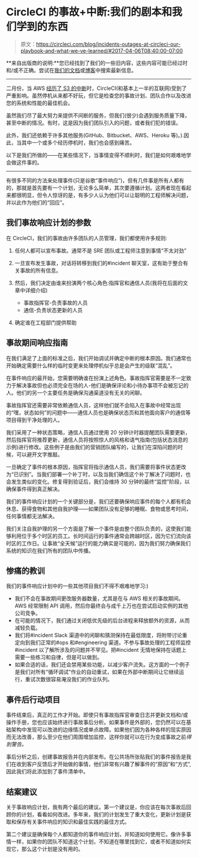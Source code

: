 # CircleCI 的事故+中断:我们的剧本和我们学到的东西

> 原文：<https://circleci.com/blog/incidents-outages-at-circleci-our-playbook-and-what-we-ve-learned/#2017-04-06T08:40:00-07:00>

**来自出版商的说明:**您已经找到了我们的一些旧内容，这些内容可能已经过时和/或不正确。尝试在[我们的文档](https://circleci.com/docs/)或[博客](https://circleci.com/blog/)中搜索最新信息。

* * *

二月份，当 AWS [经历了 S3 的中断](https://techcrunch.com/2017/03/02/aws-cloudsplains-what-happend-to-s3-storage-on-monday/)时，CircleCI(和基本上一半的互联网)受到了严重影响。虽然停机从来都不好玩，但它是检查您的事故计划、团队合作以及改进您的系统和性能的最佳机会。

虽然我们尽了最大努力来提供不间断的服务，但我们(很少)会遇到服务质量下降，甚至中断的情况。有时，这是因为我们团队引入的问题，或者我们犯的错误。

此外，我们还依赖于许多其他服务(GitHub、Bitbucket、AWS、Heroku 等)。).因此，当其中一个或多个经历停机时，我们也会感到痛苦。

以下是我们所做的——在某些情况下，当事情变得不顺利时，我们是如何艰难地学会做这件事的。

* * *

有很多不同的方法来处理事件(只是谷歌“事件响应”)，但有几件事是所有人都有的，那就是首先要有一个计划，无论多么简单，其次要遵循计划。这两者现在看起来都很明显，但令人惊讶的是，有多少人认为他们可以让聪明的工程师解决问题，并以此作为他们的“回应”。

## 我们事故响应计划的参数

在 CircleCI，我们的事故由许多团队的人员管理，我们都使用许多规则:

1.  任何人都可以宣布事故。通常不是 SRE 团队或工程师注意到事情“不太对劲”

2.  一旦宣布发生事故，对话将转移到我们的#incident 聊天室，这有助于整合有关事故的所有信息。

3.  然后，我们决定由谁来扮演两个核心角色:指挥官和通信人员(我将在后面的文章中详细介绍)
    *   事故指挥官-负责事故的人员
    *   通信-负责状态更新的人员
4.  确定谁在工程部门提供帮助

## 事故期间响应指南

在我们满足了上面的标准之后，我们开始调试并确定中断的根本原因。我们通常也开始确定需要什么样的临时变更来处理停机似乎总是会产生的级联“混乱”。

在事件响应的最开始，您需要明确谁在扮演上述角色。事故指挥官需要是不一定致力于解决事故但也必须完全在场的人-他们是确保评论和小待办事项不会被忘记的人。他们的另一个主要任务是确保沟通渠道没有无关的闲聊。

事故指挥官还需要非常依赖通信人员，这样他们就不会陷入在事故中经常出现的“嘿，状态如何”的问题中——通信人员也是确保状态页和其他面向客户的通信等项目得到干净处理的人。

我们采用了一种状态策略，通信人员通过使用 20 分钟计时器提醒团队需要更新，然后指挥官将推荐更新，通信人员将按照惊人的风格和语气指南(包括状态消息的示例)进行修改。这些例子是由我们的营销团队编写的，让我们在深陷问题的时候，可以避开文字推敲。

一旦确定了事件的根本原因，指挥官将指示通信人员，我们需要将事件状态更改为“已识别”。当我们部署一个补丁时，以及当我们确信这个补丁解决了问题时，也会发生类似的变化。修复得到验证后，我们会维持 30 分钟的最终“监控”阶段，以确保事件得到真正解决。

我们的事件响应计划的一个关键部分是，我们还要确保响应事件的每个人都有机会休息、获得食物和其他自我护理——如果团队没有足够的睡眠、食物或思考时间，任何事情都无法解决。

我们关注自我护理的另一个方面是了解一个事件是由整个团队负责的，这使我们能够利用位于多个时区的员工。长时间运行的事件通常会跨越时区，因为它们流向该时区的工作日。让事故“全天候”运行的能力确实是可能的，因为我们努力确保我们系统的知识在我们所有的团队中传播。

## 惨痛的教训

我们的事件响应计划中的一些其他项目我们不得不艰难地学习:)

*   我们不会在事故期间更改服务器数量，尤其是在与 AWS 相关的事故期间。AWS 经常限制 API 调用，然后你最终会与成千上万也在尝试启动实例的其他公司竞争。
*   在可能的情况下，我们通过关闭低优先级的后台进程来释放额外的资源，从而减轻负载。
*   我们将#incident Slack 渠道中的闲聊和猜测保持在最低限度，将附带讨论重定向到我们正常的#ops 和#engineering 渠道。不参与事故处理的工程师监控#incident 以了解所涉及的问题并不罕见。把#incident 无情地保持在话题上需要一些练习和自律，但是可以做到。
*   如果合适的话，我们还会禁用某些功能，以减少客户流失。这方面的一个例子是我们对所有“循环调试”作业的自动重试，如果在外部中断期间让它继续运行，重试次数很容易淹没我们的作业队列。

## 事件后行动项目

事件结束后，真正的工作才开始。即使只有事故指挥官审查日志并更新文档和/或操作手册，您也应该始终进行事故事后分析。如果事件是外部的，您仍然可以在基础架构中发现可以改进的边缘情况或单点故障。如果他们因为各种各样的现实原因而无法改善，那么至少在他们周围增加监控，这样你就可以在行为变成事故之前*得到警告。*

事后分析之后，创建事故报告并在内部发布。在公共场所张贴我们的事件报告是我们在收到客户反馈后才开始做的事情，他们非常有兴趣了解事件的“原因”和“方式”,因此我们将此添加到了事件清单中。

## 结案建议

关于事故响应计划，我有两个最后的建议。第一个建议是，你应该在每次事故后回顾你的计划，看看如何改进。多年来，我们的计划发生了重大变化，更新计划是获取和保存有关事件响应的知识和最佳实践的最佳方式。

第二个建议是确保每个人都知道你的事件响应计划，并知道如何使用它。像许多事情一样，如果你的团队不知道这个计划，不知道在哪里找到它，或者不知道如何实现它，那么这个计划是没有用的。